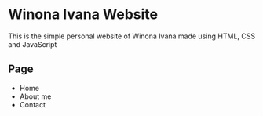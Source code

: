# Winona Ivana Website

  This is the simple personal website of Winona Ivana made using HTML, CSS and JavaScript

  ## Page

  - Home
  - About me
  - Contact
  
